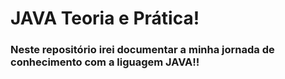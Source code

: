 # JAVA Teoria e Prática!

### Neste repositório irei documentar a minha jornada de conhecimento com a liguagem JAVA!!